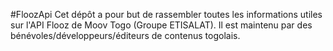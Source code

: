 #FloozApi
Cet dépôt a pour but de rassembler toutes les informations utiles sur l'API Flooz de Moov Togo (Groupe ETISALAT). Il est maintenu par des bénévoles/développeurs/éditeurs de contenus togolais.
